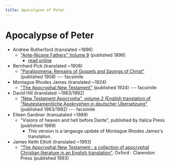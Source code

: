```yaml
---
title: Apocalypse of Peter
---
```


# Apocalypse of Peter

* Andrew Rutherford (translated ~1896)
  * ["Ante-Nicene Fathers" Volume 9](anf.html) (published 1896)
    * [read online](http://www.ccel.org/ccel/schaff/anf09.v.i.html)
* Bernhard Pick (translated ~1908)
  * ["Paralipomena: Remains of Gospels and Sayings of Christ"](https://archive.org/details/paralipomenarem00pickgoog) (published 1908) --- facsimile
* Montague Rhodes James (translated ~1924)
  * ["The Apocryphal New Testament"](https://archive.org/details/JAMESApocryphalNewTestament1924) (published 1924) --- facsimile
* David Hill (translated ~1963/1992)
  * ["New Testament Apocrypha", volume 2 (English translation of "Neutestamentliche Apokryphen in deutscher Ubersetzung"](https://archive.org/details/NEWTESTAMENTAPOCRYPHAVOLUMETWOWRITINGSRELATINGTOTHEAPOSTLESAPOCALYPSESANDRELATEDSUBJECTS) (published 1963/1992) --- facsimile
* Eileen Gardiner (transatated ~1989)
  * "Visions of heaven and hell before Dante", published by Italica Press (published 1989)
    * This version is a langauge update of Montague Rhodes James's translation.
* James Keith Elliott (translated ~1993)
  * ["The Apocryphal New Testament : a collection of apocryphal Christian literature in an English translation"](https://books.google.com/books?id=9vNTo0m08nkC), Oxford : Clarendon Press (published 1993)

